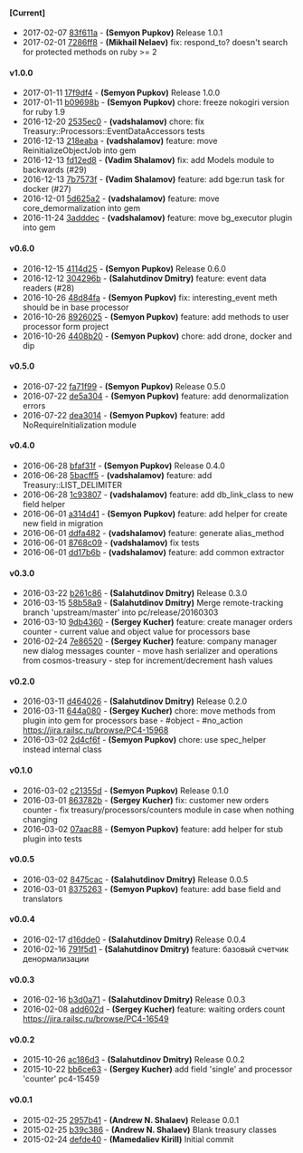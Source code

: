 
#### [Current]
 * 2017-02-07 [83f611a](../../commit/83f611a) - __(Semyon Pupkov)__ Release 1.0.1
 * 2017-02-01 [7286ff8](../../commit/7286ff8) - __(Mikhail Nelaev)__ fix: respond_to? doesn't search for protected methods on ruby >= 2

#### v1.0.0
 * 2017-01-11 [17f9df4](../../commit/17f9df4) - __(Semyon Pupkov)__ Release 1.0.0
 * 2017-01-11 [b09698b](../../commit/b09698b) - __(Semyon Pupkov)__ chore: freeze nokogiri version for ruby 1.9
 * 2016-12-20 [2535ec0](../../commit/2535ec0) - __(vadshalamov)__ chore: fix Treasury::Processors::EventDataAccessors tests
 * 2016-12-13 [218eaba](../../commit/218eaba) - __(vadshalamov)__ feature: move ReinitializeObjectJob into gem
 * 2016-12-13 [fd12ed8](../../commit/fd12ed8) - __(Vadim Shalamov)__ fix: add Models module to backwards (#29)
 * 2016-12-13 [7b7573f](../../commit/7b7573f) - __(Vadim Shalamov)__ feature: add bge:run task for docker (#27)
 * 2016-12-01 [5d625a2](../../commit/5d625a2) - __(vadshalamov)__ feature: move core_demormalization into gem
 * 2016-11-24 [3adddec](../../commit/3adddec) - __(vadshalamov)__ feature: move bg_executor plugin into gem

#### v0.6.0
 * 2016-12-15 [4114d25](../../commit/4114d25) - __(Semyon Pupkov)__ Release 0.6.0
 * 2016-12-12 [304296b](../../commit/304296b) - __(Salahutdinov Dmitry)__ feature: event data readers (#28)
 * 2016-10-26 [48d84fa](../../commit/48d84fa) - __(Semyon Pupkov)__ fix: interesting_event meth should be in base processor
 * 2016-10-26 [8926025](../../commit/8926025) - __(Semyon Pupkov)__ feature: add methods to user processor form project
 * 2016-10-26 [4408b20](../../commit/4408b20) - __(Semyon Pupkov)__ chore: add drone, docker and dip

#### v0.5.0
 * 2016-07-22 [fa71f99](../../commit/fa71f99) - __(Semyon Pupkov)__ Release 0.5.0
 * 2016-07-22 [de5a304](../../commit/de5a304) - __(Semyon Pupkov)__ feature: add denormalization errors
 * 2016-07-22 [dea3014](../../commit/dea3014) - __(Semyon Pupkov)__ feature: add NoRequireInitialization module

#### v0.4.0
 * 2016-06-28 [bfaf31f](../../commit/bfaf31f) - __(Semyon Pupkov)__ Release 0.4.0
 * 2016-06-28 [5bacff5](../../commit/5bacff5) - __(vadshalamov)__ feature: add Treasury::LIST_DELIMITER
 * 2016-06-28 [1c93807](../../commit/1c93807) - __(vadshalamov)__ feature: add db_link_class to new field helper
 * 2016-06-01 [a314d41](../../commit/a314d41) - __(Semyon Pupkov)__ feature: add helper for create new field in migration
 * 2016-06-01 [ddfa482](../../commit/ddfa482) - __(vadshalamov)__ feature: generate alias_method
 * 2016-06-01 [8768c09](../../commit/8768c09) - __(vadshalamov)__ fix tests
 * 2016-06-01 [dd17b6b](../../commit/dd17b6b) - __(vadshalamov)__ feature: add common extractor

#### v0.3.0
 * 2016-03-22 [b261c86](../../commit/b261c86) - __(Salahutdinov Dmitry)__ Release 0.3.0
 * 2016-03-15 [58b58a9](../../commit/58b58a9) - __(Salahutdinov Dmitry)__ Merge remote-tracking branch 'upstream/master' into pc/release/20160303
 * 2016-03-10 [9db4360](../../commit/9db4360) - __(Sergey Kucher)__ feature: create manager orders counter - current value and object value for processors base
 * 2016-02-24 [7e86520](../../commit/7e86520) - __(Sergey Kucher)__ feature: company manager new dialog messages counter - move hash serializer and operations from cosmos-treasury - step for increment/decrement hash values

#### v0.2.0
 * 2016-03-11 [d464026](../../commit/d464026) - __(Salahutdinov Dmitry)__ Release 0.2.0
 * 2016-03-11 [644a080](../../commit/644a080) - __(Sergey Kucher)__ chore: move methods from plugin into gem for processors base - #object - #no_action https://jira.railsc.ru/browse/PC4-15968
 * 2016-03-02 [2d4cf6f](../../commit/2d4cf6f) - __(Semyon Pupkov)__ chore: use spec_helper instead internal class

#### v0.1.0
 * 2016-03-02 [c21355d](../../commit/c21355d) - __(Semyon Pupkov)__ Release 0.1.0
 * 2016-03-01 [863782b](../../commit/863782b) - __(Sergey Kucher)__ fix: customer new orders counter - fix treasury/processors/counters module in case when nothing changing
 * 2016-03-02 [07aac88](../../commit/07aac88) - __(Semyon Pupkov)__ feature: add helper for stub plugin into tests

#### v0.0.5
 * 2016-03-02 [8475cac](../../commit/8475cac) - __(Salahutdinov Dmitry)__ Release 0.0.5
 * 2016-03-01 [8375263](../../commit/8375263) - __(Semyon Pupkov)__ feature: add base field and translators

#### v0.0.4
 * 2016-02-17 [d16dde0](../../commit/d16dde0) - __(Salahutdinov Dmitry)__ Release 0.0.4
 * 2016-02-16 [791f5d1](../../commit/791f5d1) - __(Salahutdinov Dmitry)__ feature: базовый счетчик денормализации

#### v0.0.3
 * 2016-02-16 [b3d0a71](../../commit/b3d0a71) - __(Salahutdinov Dmitry)__ Release 0.0.3
 * 2016-02-08 [add602d](../../commit/add602d) - __(Sergey Kucher)__ feature: waiting orders count https://jira.railsc.ru/browse/PC4-16549

#### v0.0.2
 * 2015-10-26 [ac186d3](../../commit/ac186d3) - __(Salahutdinov Dmitry)__ Release 0.0.2
 * 2015-10-22 [bb6ce63](../../commit/bb6ce63) - __(Sergey Kucher)__ add field 'single' and  processor 'counter' pc4-15459

#### v0.0.1
 * 2015-02-25 [2957b41](../../commit/2957b41) - __(Andrew N. Shalaev)__ Release 0.0.1
 * 2015-02-25 [b39c386](../../commit/b39c386) - __(Andrew N. Shalaev)__ Blank treasury classes
 * 2015-02-24 [defde40](../../commit/defde40) - __(Mamedaliev Kirill)__ Initial commit
